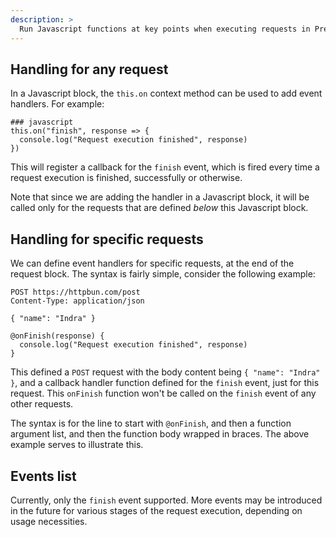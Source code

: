 ```yaml
---
description: >
  Run Javascript functions at key points when executing requests in Prestige HTTP Client.
---
```


## Handling for any request

In a Javascript block, the `this.on` context method can be used to add event handlers. For example:

```
### javascript
this.on("finish", response => {
  console.log("Request execution finished", response)
})
```

This will register a callback for the `finish` event, which is fired every time a request execution is finished, successfully or otherwise.

Note that since we are adding the handler in a Javascript block, it will be called only for the requests that are defined *below* this Javascript block.

## Handling for specific requests

We can define event handlers for specific requests, at the end of the request block. The syntax is fairly simple, consider the following example:

```
POST https://httpbun.com/post
Content-Type: application/json

{ "name": "Indra" }

@onFinish(response) {
  console.log("Request execution finished", response)
}
```

This defined a `POST` request with the body content being `{ "name": "Indra" }`, and a callback handler function defined for the `finish` event, just for this request. This `onFinish` function won't be called on the `finish` event of any other requests.

The syntax is for the line to start with `@onFinish`, and then a function argument list, and then the function body wrapped in braces. The above example serves to illustrate this.

## Events list

Currently, only the `finish` event supported. More events may be introduced in the future for various stages of the request execution, depending on usage necessities.
